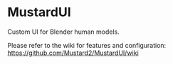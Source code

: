 # MustardUI
Custom UI for Blender human models.

Please refer to the wiki for features and configuration: https://github.com/Mustard2/MustardUI/wiki
